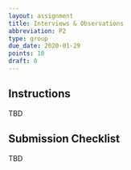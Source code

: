 ```yaml
---
layout: assignment
title: Interviews & Observations
abbreviation: P2
type: group
due_date: 2020-01-29
points: 10
draft: 0
---
```



## Instructions
TBD

## Submission Checklist
TBD